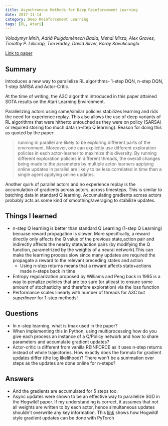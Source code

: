 ```yaml
---
title: Asynchronous Methods for Deep Reinforcement Learning
date: 2017-11-14
category: Deep Reinforcement Learning
tags: [RL, Atari]
---
```


*Volodymyr Mnih, Adrià Puigdomènech Badia, Mehdi Mirza, Alex Graves, Timothy P. Lillicrap, Tim Harley, David Silver, Koray Kavukcuoglu*

[Link to paper](https://arxiv.org/abs/1602.01783)

## Summary

Introduces a new way to parallelize RL algorithms- 1-step DQN, n-step DQN,
1-step SARSA and Actor-Critic.

At the time of writing, the A3C algorithm introduced in this paper attained
SOTA results on the Atari Learning Environment.

Parallelizing actors using same/similar policies stabilizes learning and rids
the need for experience replay. This also allows the use of deep variants of RL
algorithms that were hitherto untouched as they were on policy (SARSA) or
required storing too much data (n-step Q learning). Reason for doing this as
quoted by the paper:
> running in parallel are likely to be exploring different parts of the environment. Moreover, one can explicitly use different exploration policies in each actor-learner to maximize this diversity. By running different exploration policies in different threads, the overall changes being made to the parameters by multiple actor-learners applying online updates in parallel are likely to be less correlated in time than a single agent applying online updates.  

Another quirk of parallel actors and no experience replay is the accumulation
of gradients across actors, across timesteps. This is similar to batching data
in standard Q learning. Accumulating gradients across actors probably acts as
some kind of smoothing/averaging to stabilize updates.

## Things I learned

- n-step Q learning is better than standard Q Learning (1-step Q Learning)
  becuase reward propagation is slower. More specifically, a reward directly
  only affects the Q value of the previous state,action pair and indirectly
  affects the nearby state/action pairs (by modifying the Q function,
  parametrized by the weights of a neural network).This can make the learning
  process slow since many updates are required the propagate a reward to the
  relevant preceding states and action  
  - Using n-step returns means that a reward affects state+actions made n-steps
    back in time
- Entropy regularization proposed by Williams and Peng back in 1995 is a way to
  penalize policies that are too sure (or atleast to ensure some amount of
  stochasticity and therefore exploration) via the loss function
- Performance scales linearly with number of threads for A3C but *superlinear*
  for 1-step methods!

## Questions

- In n-step learning, what is tmax used in the paper?
- When implementing this in Python, using multiprocessing how do you give each
  process an instance of a Q/Policy network and how to share parameters and
  accumulate gradient updates?
- Actor-critic is different from vanilla REINFORCE as it uses n-step returns
  instead of whole trajectories. How exactly does the formula for gradient
  updates differ (the log likelihood)? There won't be a summation over steps as
  the updates are done online for n-steps?

## Answers

- And the gradients are accumulated for 5 steps too.
- Async updates were shown to be an effective way to parallelize SGD in the
  Hogwild! paper. If my understanding is correct, it assumes that not all
  weights are written to by each actor, hence simultaneous updates shouldn't
  overwrite any key information. This
  [link](http://pytorch.org/docs/master/notes/multiprocessing.html) shows how
  Hogwild! style gradient updates can be done with PyTorch 
